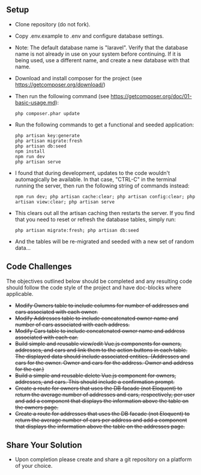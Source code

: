 ## Setup

- Clone repository (do not fork).
- Copy .env.example to .env and configure database settings.
- Note: The default database name is "laravel". Verify that the database name is not already in use on your system before continuing. If it is being used, use a different name, and create a new database with that name.
- Download and install composer for the project (see https://getcomposer.org/download/)
- Then run the following command (see https://getcomposer.org/doc/01-basic-usage.md):
  ```
  php composer.phar update
  ```
- Run the following commands to get a functional and seeded application:
  ```
  php artisan key:generate
  php artisan migrate:fresh
  php artisan db:seed
  npm install
  npm run dev
  php artisan serve
  ```
- I found that during development, updates to the code wouldn't automagically be available. In that case, "CTRL-C" in the terminal running the server, then run the following string of commands instead:
  
  ```
  npm run dev; php artisan cache:clear; php artisan config:clear; php artisan view:clear; php artisan serve
  ```
- This clears out all the artisan caching then restarts the server. If you find that you need to reset or refresh the database tables, simply run:
  
  ```
  php artisan migrate:fresh; php artisan db:seed
  ```
- And the tables will be re-migrated and seeded with a new set of random data...

## Code Challenges

The objectives outlined below should be completed and any resulting code should follow the code style of the project and have doc-blocks where applicable.

- ~~Modify Owners table to include columns for number of addresses and cars associated with each owner.~~
- ~~Modify Addresses table to include concatenated owner name and number of cars associated with each address.~~
- ~~Modify Cars table to include concatenated owner name and address associated with each car.~~
- ~~Build simple and reusable view/edit Vue.js components for owners, addresses, and cars and link them to the action buttons in each table. The displayed data should include associated entities. (Addresses and cars for the owner. Owner and cars for the address. Owner and address for the car.)~~
- ~~Build a simple and reusable delete Vue.js component for owners, addresses, and cars. This should include a confirmation prompt.~~
- ~~Create a route for owners that uses the DB facade (not Eloquent) to return the average number of addresses and cars, respectively, per user and add a component that displays the information above the table on the owners page.~~
- ~~Create a route for addresses that uses the DB facade (not Eloquent) to return the average number of cars per address and add a component that displays the information above the table on the addresses page.~~

## Share Your Solution

-  Upon completion please create and share a git repository on a platform of your choice.